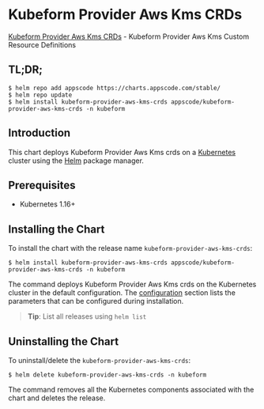 # Kubeform Provider Aws Kms CRDs

[Kubeform Provider Aws Kms CRDs](https://github.com/kubeform) - Kubeform Provider Aws Kms Custom Resource Definitions

## TL;DR;

```console
$ helm repo add appscode https://charts.appscode.com/stable/
$ helm repo update
$ helm install kubeform-provider-aws-kms-crds appscode/kubeform-provider-aws-kms-crds -n kubeform
```

## Introduction

This chart deploys Kubeform Provider Aws Kms crds on a [Kubernetes](http://kubernetes.io) cluster using the [Helm](https://helm.sh) package manager.

## Prerequisites

- Kubernetes 1.16+

## Installing the Chart

To install the chart with the release name `kubeform-provider-aws-kms-crds`:

```console
$ helm install kubeform-provider-aws-kms-crds appscode/kubeform-provider-aws-kms-crds -n kubeform
```

The command deploys Kubeform Provider Aws Kms crds on the Kubernetes cluster in the default configuration. The [configuration](#configuration) section lists the parameters that can be configured during installation.

> **Tip**: List all releases using `helm list`

## Uninstalling the Chart

To uninstall/delete the `kubeform-provider-aws-kms-crds`:

```console
$ helm delete kubeform-provider-aws-kms-crds -n kubeform
```

The command removes all the Kubernetes components associated with the chart and deletes the release.


